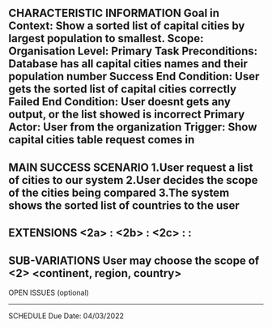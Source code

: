 CHARACTERISTIC INFORMATION
Goal in Context: Show a sorted list of capital cities by largest population to smallest.
Scope: Organisation
Level: Primary Task
Preconditions: Database has all capital cities names and their population number
Success End Condition: User gets the sorted list of capital cities correctly
Failed End Condition: User doesnt gets any output, or the list showed is incorrect
Primary Actor: User from the organization
Trigger: Show capital cities table request comes in
----------------------------------------
MAIN SUCCESS SCENARIO
1.User request a list of cities to our system
2.User decides the scope of the cities being compared
3.The system shows the sorted list of countries to the user
----------------------
EXTENSIONS
<User chooses the scope of the world>
<2a> <condition> : <Use the propper SQL statement>
<User chooses the scope of a continent>
<2b> <condition> : <Use the propper SQL statement>
<User chooses the scope of a region>
<2c> <condition> : <Use the propper  SQL statement>
<step altered> <condition> : <action or sub.use case>
--------------------
SUB-VARIATIONS
User may choose the scope of
<2> <continent, region, country>
----------------------------
OPEN ISSUES (optional)

---------------------------
SCHEDULE
Due Date: 04/03/2022